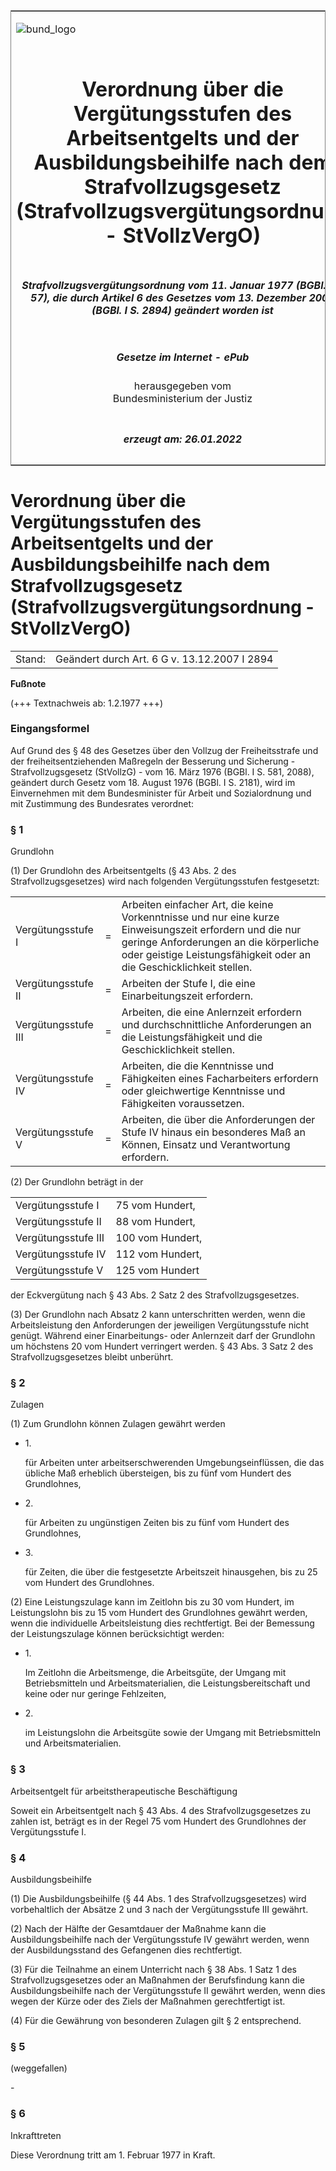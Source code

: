 <span id="DECKBLATT.html"></span>

<table border="0" frame="border" width="100%">

<tr valign="top">

<td align="left">

![bund\_logo](BfJ_2021_Web_de_de.gif)

</td>

<td align="right">

 

</td>

</tr>

<tr align="center" valign="middle">

<td colspan="2">

# Verordnung über die Vergütungsstufen des Arbeitsentgelts und der Ausbildungsbeihilfe nach dem Strafvollzugsgesetz (Strafvollzugsvergütungsordnung - StVollzVergO)

</td>

</tr>

<tr align="center" valign="middle">

<td colspan="2">

##### Strafvollzugsvergütungsordnung vom 11. Januar 1977 (BGBl. I S. 57), die durch Artikel 6 des Gesetzes vom 13. Dezember 2007 (BGBl. I S. 2894) geändert worden ist

</td>

</tr>

<tr align="center" valign="middle">

<td colspan="2">

  
  

##### Gesetze im Internet - ePub  
  
herausgegeben vom  
Bundesministerium der Justiz

</td>

</tr>

<tr align="center" valign="bottom">

<td colspan="2">

  
  

##### erzeugt am: 26.01.2022

</td>

</tr>

</table>

<span id="BJNR000570977.html"></span>

# Verordnung über die Vergütungsstufen des Arbeitsentgelts und der Ausbildungsbeihilfe nach dem Strafvollzugsgesetz (Strafvollzugsvergütungsordnung - StVollzVergO)

<div>

<div class="jnhtml">

|        |                                              |
| ------ | -------------------------------------------- |
| Stand: | Geändert durch Art. 6 G v. 13.12.2007 I 2894 |

</div>

</div>

<div>

  
**Fußnote**

<div class="jnhtml">

<div>

<div class="jurAbsatz">

(+++ Textnachweis ab: 1.2.1977 +++)

</div>

</div>

</div>

</div>

<span id="BJNR000570977BJNE000100312.html"></span>

### Eingangsformel  

<div>

<div class="jnhtml">

<div>

<div class="jurAbsatz">

Auf Grund des § 48 des Gesetzes über den Vollzug der Freiheitsstrafe und
der freiheitsentziehenden Maßregeln der Besserung und Sicherung -
Strafvollzugsgesetz (StVollzG) - vom 16. März 1976 (BGBl. I S. 581,
2088), geändert durch Gesetz vom 18. August 1976 (BGBl. I S. 2181), wird
im Einvernehmen mit dem Bundesminister für Arbeit und Sozialordnung und
mit Zustimmung des Bundesrates verordnet:

</div>

</div>

</div>

</div>

<span id="BJNR000570977BJNE000201301.html"></span>

### § 1  
Grundlohn

<div>

<div class="jnhtml">

<div>

<div class="jurAbsatz">

(1) Der Grundlohn des Arbeitsentgelts (§ 43 Abs. 2 des
Strafvollzugsgesetzes) wird nach folgenden Vergütungsstufen
festgesetzt:  

|                     |    |                                                                                                                                                                                                                          |
| :------------------ | :- | :----------------------------------------------------------------------------------------------------------------------------------------------------------------------------------------------------------------------- |
| Vergütungsstufe I   | \= | Arbeiten einfacher Art, die keine Vorkenntnisse und nur eine kurze Einweisungszeit erfordern und die nur geringe Anforderungen an die körperliche oder geistige Leistungsfähigkeit oder an die Geschicklichkeit stellen. |
| Vergütungsstufe II  | \= | Arbeiten der Stufe I, die eine Einarbeitungszeit erfordern.                                                                                                                                                              |
| Vergütungsstufe III | \= | Arbeiten, die eine Anlernzeit erfordern und durchschnittliche Anforderungen an die Leistungsfähigkeit und die Geschicklichkeit stellen.                                                                                  |
| Vergütungsstufe IV  | \= | Arbeiten, die die Kenntnisse und Fähigkeiten eines Facharbeiters erfordern oder gleichwertige Kenntnisse und Fähigkeiten voraussetzen.                                                                                   |
| Vergütungsstufe V   | \= | Arbeiten, die über die Anforderungen der Stufe IV hinaus ein besonderes Maß an Können, Einsatz und Verantwortung erfordern.                                                                                              |

</div>

<div class="jurAbsatz">

(2) Der Grundlohn beträgt in der  

|                     |                  |
| :------------------ | :--------------- |
| Vergütungsstufe I   | 75 vom Hundert,  |
| Vergütungsstufe II  | 88 vom Hundert,  |
| Vergütungsstufe III | 100 vom Hundert, |
| Vergütungsstufe IV  | 112 vom Hundert, |
| Vergütungsstufe V   | 125 vom Hundert  |

  
der Eckvergütung nach § 43 Abs. 2 Satz 2 des Strafvollzugsgesetzes.

</div>

<div class="jurAbsatz">

(3) Der Grundlohn nach Absatz 2 kann unterschritten werden, wenn die
Arbeitsleistung den Anforderungen der jeweiligen Vergütungsstufe nicht
genügt. Während einer Einarbeitungs- oder Anlernzeit darf der Grundlohn
um höchstens 20 vom Hundert verringert werden. § 43 Abs. 3 Satz 2 des
Strafvollzugsgesetzes bleibt unberührt.

</div>

</div>

</div>

</div>

<span id="BJNR000570977BJNE000300312.html"></span>

### § 2  
Zulagen

<div>

<div class="jnhtml">

<div>

<div class="jurAbsatz">

(1) Zum Grundlohn können Zulagen gewährt werden

  - 1\.
    
    <div style="">
    
    für Arbeiten unter arbeitserschwerenden Umgebungseinflüssen, die das
    übliche Maß erheblich übersteigen, bis zu fünf vom Hundert des
    Grundlohnes,
    
    </div>

  - 2\.
    
    <div style="">
    
    für Arbeiten zu ungünstigen Zeiten bis zu fünf vom Hundert des
    Grundlohnes,
    
    </div>

  - 3\.
    
    <div style="">
    
    für Zeiten, die über die festgesetzte Arbeitszeit hinausgehen, bis
    zu 25 vom Hundert des Grundlohnes.
    
    </div>

</div>

<div class="jurAbsatz">

(2) Eine Leistungszulage kann im Zeitlohn bis zu 30 vom Hundert, im
Leistungslohn bis zu 15 vom Hundert des Grundlohnes gewährt werden, wenn
die individuelle Arbeitsleistung dies rechtfertigt. Bei der Bemessung
der Leistungszulage können berücksichtigt werden:

  - 1\.
    
    <div style="">
    
    Im Zeitlohn die Arbeitsmenge, die Arbeitsgüte, der Umgang mit
    Betriebsmitteln und Arbeitsmaterialien, die Leistungsbereitschaft
    und keine oder nur geringe Fehlzeiten,
    
    </div>

  - 2\.
    
    <div style="">
    
    im Leistungslohn die Arbeitsgüte sowie der Umgang mit
    Betriebsmitteln und Arbeitsmaterialien.
    
    </div>

</div>

</div>

</div>

</div>

<span id="BJNR000570977BJNE000401301.html"></span>

### § 3  
Arbeitsentgelt für arbeitstherapeutische Beschäftigung

<div>

<div class="jnhtml">

<div>

<div class="jurAbsatz">

Soweit ein Arbeitsentgelt nach § 43 Abs. 4 des Strafvollzugsgesetzes zu
zahlen ist, beträgt es in der Regel 75 vom Hundert des Grundlohnes der
Vergütungsstufe I.

</div>

</div>

</div>

</div>

<span id="BJNR000570977BJNE000500312.html"></span>

### § 4  
Ausbildungsbeihilfe

<div>

<div class="jnhtml">

<div>

<div class="jurAbsatz">

(1) Die Ausbildungsbeihilfe (§ 44 Abs. 1 des Strafvollzugsgesetzes) wird
vorbehaltlich der Absätze 2 und 3 nach der Vergütungsstufe III gewährt.

</div>

<div class="jurAbsatz">

(2) Nach der Hälfte der Gesamtdauer der Maßnahme kann die
Ausbildungsbeihilfe nach der Vergütungsstufe IV gewährt werden, wenn der
Ausbildungsstand des Gefangenen dies rechtfertigt.

</div>

<div class="jurAbsatz">

(3) Für die Teilnahme an einem Unterricht nach § 38 Abs. 1 Satz 1 des
Strafvollzugsgesetzes oder an Maßnahmen der Berufsfindung kann die
Ausbildungsbeihilfe nach der Vergütungsstufe II gewährt werden, wenn
dies wegen der Kürze oder des Ziels der Maßnahmen gerechtfertigt ist.

</div>

<div class="jurAbsatz">

(4) Für die Gewährung von besonderen Zulagen gilt § 2 entsprechend.

</div>

</div>

</div>

</div>

<span id="BJNR000570977BJNE000601301.html"></span>

### § 5  
(weggefallen)

<div>

<div class="jnhtml">

<div>

<div class="jurAbsatz">

\-

</div>

</div>

</div>

</div>

<span id="BJNR000570977BJNE000700312.html"></span>

### § 6  
Inkrafttreten

<div>

<div class="jnhtml">

<div>

<div class="jurAbsatz">

Diese Verordnung tritt am 1. Februar 1977 in Kraft.

</div>

</div>

</div>

</div>

